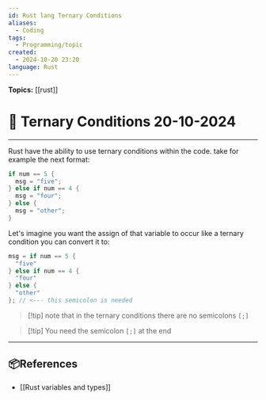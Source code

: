 ```yaml
---
id: Rust lang Ternary Conditions
aliases:
  - Coding
tags:
  - Programming/topic
created:
  - 2024-10-20 23:20
language: Rust
---
```


**Topics:** [[rust]]

# 📃 Ternary Conditions 20-10-2024

---

Rust have the ability to use ternary conditions within the code. take for example the next format:

```rust
if num == 5 {
  msg = "five";
} else if num == 4 {
  msg = "four";
} else {
  msg = "other";
}
```

Let's imagine you want the assign of that variable to occur like a ternary condition you can convert it to:

```rust
msg = if num == 5 {
  "five"
} else if num == 4 {
  "four"
} else {
  "other"
}; // <--- this semicolon is needed
```

> [!tip] note that in the ternary conditions there are no semicolons `[;]`

> [!tip] You need the semicolon `[;]` at the end


---

## 📦References 

- [[Rust variables and types]]
